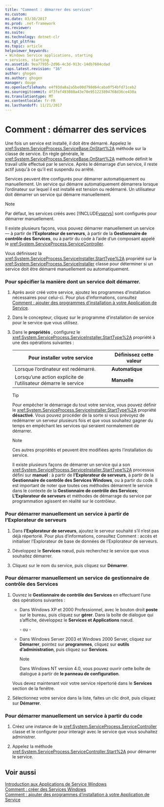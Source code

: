 ```yaml
---
title: "Comment : démarrer des services"
ms.custom: 
ms.date: 03/30/2017
ms.prod: .net-framework
ms.reviewer: 
ms.suite: 
ms.technology: dotnet-clr
ms.tgt_pltfrm: 
ms.topic: article
helpviewer_keywords:
- Windows Service applications, starting
- services, starting
ms.assetid: 9ea77955-2d96-4c3d-913c-14db7604cdad
caps.latest.revision: "16"
author: ghogen
ms.author: ghogen
manager: douge
ms.openlocfilehash: e4f93da8a2a5be00d798d64caba0f54bfd71ceb2
ms.sourcegitcommit: 4f3fef493080a43e70e951223894768d36ce430a
ms.translationtype: MT
ms.contentlocale: fr-FR
ms.lasthandoff: 11/21/2017
---
```

# <a name="how-to-start-services"></a>Comment : démarrer des services
Une fois un service est installé, il doit être démarré. Appelez le <xref:System.ServiceProcess.ServiceBase.OnStart%2A> méthode sur la classe de service. En règle générale, le <xref:System.ServiceProcess.ServiceBase.OnStart%2A> méthode définit le travail utile effectué par le service. Après le démarrage d’un service, il reste actif jusqu'à ce qu’il est suspendu ou arrêté.  
  
 Services peuvent être configurés pour démarrer automatiquement ou manuellement. Un service qui démarre automatiquement démarrera lorsque l’ordinateur sur lequel il est installé est tension ou redémarré. Un utilisateur doit démarrer un service qui démarre manuellement.  
  
> [!NOTE]
>  Par défaut, les services créés avec [!INCLUDE[vsprvs](../../../includes/vsprvs-md.md)] sont configurés pour démarrer manuellement.  
  
 Il existe plusieurs façons, vous pouvez démarrer manuellement un service — à partir de **l’Explorateur de serveurs**, à partir de la **Gestionnaire de contrôle des Services**, ou à partir du code à l’aide d’un composant appelé le <xref:System.ServiceProcess.ServiceController>.  
  
 Vous définissez la <xref:System.ServiceProcess.ServiceInstaller.StartType%2A> propriété sur la <xref:System.ServiceProcess.ServiceInstaller> classe pour déterminer si un service doit être démarré manuellement ou automatiquement.  
  
### <a name="to-specify-how-a-service-should-start"></a>Pour spécifier la manière dont un service doit démarrer.  
  
1.  Après avoir créé votre service, ajoutez les programmes d’installation nécessaires pour celui-ci. Pour plus d’informations, consultez [Comment : ajouter des programmes d’installation à votre Application de Service](../../../docs/framework/windows-services/how-to-add-installers-to-your-service-application.md).  
  
2.  Dans le concepteur, cliquez sur le programme d’installation de service pour le service que vous utilisez.  
  
3.  Dans le **propriétés** , configurez le <xref:System.ServiceProcess.ServiceInstaller.StartType%2A> propriété à une des opérations suivantes :  
  
    |Pour installer votre service|Définissez cette valeur|  
    |----------------------------------|--------------------|  
    |Lorsque l’ordinateur est redémarré.|**Automatique**|  
    |Lorsqu’une action explicite de l’utilisateur démarre le service|**Manuelle**|  
  
    > [!TIP]
    >  Pour empêcher le démarrage du tout votre service, vous pouvez définir le <xref:System.ServiceProcess.ServiceInstaller.StartType%2A> propriété **désactivé**. Vous pouvez procéder de la sorte si vous prévoyez de redémarrer un serveur plusieurs fois et que vous souhaitez gagner du temps en empêchant les services qui seraient normalement de démarrer.  
  
    > [!NOTE]
    >  Ces autres propriétés et peuvent être modifiées après l’installation du service.  
  
     Il existe plusieurs façons de démarrer un service qui a son <xref:System.ServiceProcess.ServiceInstaller.StartType%2A> processus défini sur **manuel** : à partir de **l’Explorateur de serveurs**, à partir de la **Gestionnaire de contrôle des Services Windows**, ou à partir du code. Il est important de noter que toutes ces méthodes démarrent le service dans le contexte de la **Gestionnaire de contrôle des Services**; **L’Explorateur de serveurs** et méthodes de démarrage du service par programmation agissent en réalité sur le contrôleur.  
  
### <a name="to-manually-start-a-service-from-server-explorer"></a>Pour démarrer manuellement un service à partir de l’Explorateur de serveurs  
  
1.  Dans **l’Explorateur de serveurs**, ajoutez le serveur souhaité s’il n’est pas déjà répertorié. Pour plus d’informations, consultez Comment : accès et initialiser l’Explorateur de base de données de l’Explorateur de serveurs.  
  
2.  Développez le **Services** nœud, puis recherchez le service que vous souhaitez démarrer.  
  
3.  Cliquez sur le nom du service, puis cliquez sur **Démarrer**.  
  
### <a name="to-manually-start-a-service-from-services-control-manager"></a>Pour démarrer manuellement un service de gestionnaire de contrôle des Services  
  
1.  Ouvrez le **Gestionnaire de contrôle des Services** en effectuant l’une des opérations suivantes :  
  
    -   Dans Windows XP et 2000 Professionnel, avec le bouton droit **poste** sur le bureau, puis cliquez sur **gérer**. Dans la boîte de dialogue qui s’affiche, développez le **Services et Applications** nœud.  
  
         \- ou -  
  
    -   Dans Windows Server 2003 et Windows 2000 Server, cliquez sur **Démarrer**, pointez sur **programmes**, cliquez sur **outils d’administration**, puis cliquez sur **Services**.  
  
        > [!NOTE]
        >  Dans Windows NT version 4.0, vous pouvez ouvrir cette boîte de dialogue à partir de **le panneau de configuration**.  
  
     Vous devez maintenant voir votre service répertorié dans le **Services** section de la fenêtre.  
  
2.  Sélectionnez votre service dans la liste, faites un clic droit, puis cliquez sur **Démarrer**.  
  
### <a name="to-manually-start-a-service-from-code"></a>Pour démarrer manuellement un service à partir du code  
  
1.  Créez une instance de la <xref:System.ServiceProcess.ServiceController> classe et le configurer pour interagir avec le service que vous souhaitez administrer.  
  
2.  Appelez la méthode <xref:System.ServiceProcess.ServiceController.Start%2A> pour démarrer le service.  
  
## <a name="see-also"></a>Voir aussi  
 [Introduction aux Applications de Service Windows](../../../docs/framework/windows-services/introduction-to-windows-service-applications.md)  
 [Comment : créer des Services Windows](../../../docs/framework/windows-services/how-to-create-windows-services.md)  
 [Comment : ajouter des programmes d’installation à votre Application de Service](../../../docs/framework/windows-services/how-to-add-installers-to-your-service-application.md)

